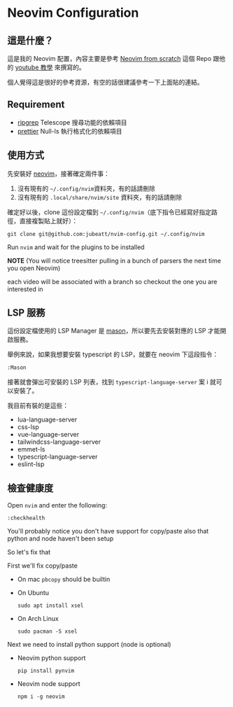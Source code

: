 # Neovim Configuration

## 這是什麼？

這是我的 Neovim 配置，內容主要是參考 [Neovim from scratch](https://github.com/LunarVim/Neovim-from-scratch) 這個 Repo 跟他的 [youtube 教學](https://www.youtube.com/watch?v=ctH-a-1eUME&list=PLhoH5vyxr6Qq41NFL4GvhFp-WLd5xzIzZ) 來撰寫的。

個人覺得這是很好的參考資源，有空的話很建議參考一下上面貼的連結。


## Requirement

- [ripgrep](https://formulae.brew.sh/formula/ripgrep) Telescope 搜尋功能的依賴項目
- [prettier](https://www.npmjs.com/package/prettier) Null-ls 執行格式化的依賴項目

## 使用方式

先安裝好 [neovim](https://github.com/neovim/neovim/wiki/Installing-Neovim)，接著確定兩件事：

1. 沒有現有的 `~/.config/nvim`資料夾，有的話請刪除
2. 沒有現有的 `.local/share/nvim/site` 資料夾，有的話請刪除

確定好以後，clone 這份設定檔到 `~/.config/nvim`（底下指令已經寫好指定路徑，直接複製貼上就好）：

```
git clone git@github.com:jubeatt/nvim-config.git ~/.config/nvim
```

Run `nvim` and wait for the plugins to be installed

**NOTE** (You will notice treesitter pulling in a bunch of parsers the next time you open Neovim)

each video will be associated with a branch so checkout the one you are interested in

## LSP 服務

這份設定檔使用的 LSP Manager 是 [mason](https://github.com/williamboman/mason.nvim)，所以要先去安裝對應的 LSP 才能開啟服務。

舉例來說，如果我想要安裝 typescript 的 LSP，就要在 neovim 下這段指令：

```bash
:Mason
```

接著就會彈出可安裝的 LSP 列表，找到 `typescript-language-server` 案 i 就可以安裝了。

我目前有裝的是這些：

- lua-language-server
- css-lsp
- vue-language-server
- tailwindcss-language-server
- emmet-ls
- typescript-language-server
- eslint-lsp


## 檢查健康度

Open `nvim` and enter the following:

```
:checkhealth
```

You'll probably notice you don't have support for copy/paste also that python and node haven't been setup

So let's fix that

First we'll fix copy/paste

- On mac `pbcopy` should be builtin

- On Ubuntu

  ```
  sudo apt install xsel
  ```

- On Arch Linux

  ```
  sudo pacman -S xsel
  ```

Next we need to install python support (node is optional)

- Neovim python support

  ```
  pip install pynvim
  ```

- Neovim node support

  ```
  npm i -g neovim
  ```
